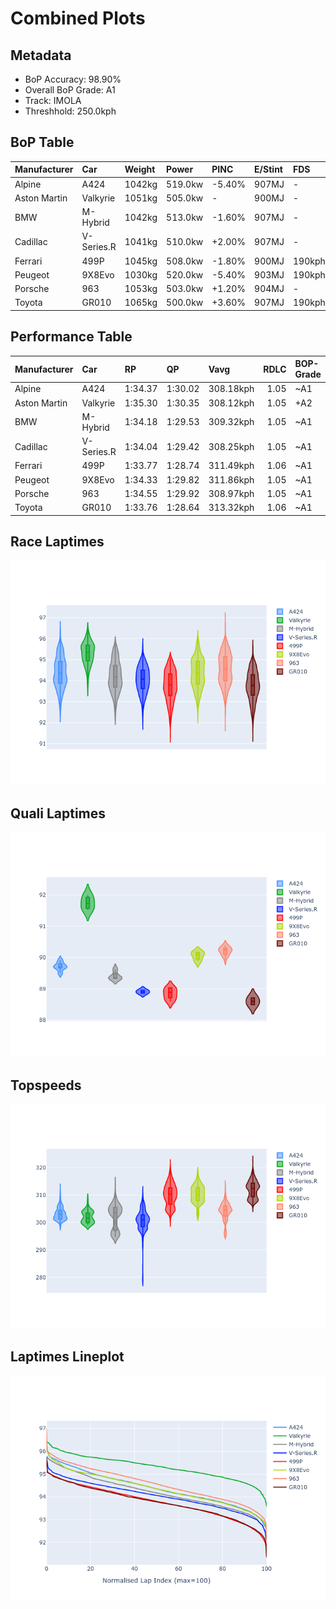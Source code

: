 # Combined Plots

## Metadata

- BoP Accuracy: 98.90%
- Overall BoP Grade: A1
- Track: IMOLA
- Threshhold: 250.0kph

## BoP Table
| Manufacturer   | Car        | Weight   | Power   | PINC   | E/Stint   | FDS    | RDP    | QDP    | TDP    |
|:---------------|:-----------|:---------|:--------|:-------|:----------|:-------|:-------|:-------|:-------|
| Alpine         | A424       | 1042kg   | 519.0kw | -5.40% | 907MJ     | -      | 52.35% | 61.85% | 27.84% |
| Aston Martin   | Valkyrie   | 1051kg   | 505.0kw | -      | 900MJ     | -      | 53.59% | 53.33% | 21.51% |
| BMW            | M-Hybrid   | 1042kg   | 513.0kw | -1.60% | 907MJ     | -      | 53.26% | 57.23% | 34.54% |
| Cadillac       | V-Series.R | 1041kg   | 510.0kw | +2.00% | 907MJ     | -      | 47.80% | 56.73% | 19.63% |
| Ferrari        | 499P       | 1045kg   | 508.0kw | -1.80% | 900MJ     | 190kph | 53.02% | 42.32% | 9.88%  |
| Peugeot        | 9X8Evo     | 1030kg   | 520.0kw | -5.40% | 903MJ     | 190kph | 48.47% | 51.26% | 16.02% |
| Porsche        | 963        | 1053kg   | 503.0kw | +1.20% | 904MJ     | -      | 50.87% | 45.25% | 30.77% |
| Toyota         | GR010      | 1065kg   | 500.0kw | +3.60% | 907MJ     | 190kph | 52.43% | 57.12% | 12.82% |

## Performance Table
| Manufacturer   | Car        | RP      | QP      | Vavg      |   RDLC | BOP-Grade   | Match   |
|:---------------|:-----------|:--------|:--------|:----------|-------:|:------------|:--------|
| Alpine         | A424       | 1:34.37 | 1:30.02 | 308.18kph |   1.05 | ~A1         | 99.75%  |
| Aston Martin   | Valkyrie   | 1:35.30 | 1:30.35 | 308.12kph |   1.05 | +A2         | 93.89%  |
| BMW            | M-Hybrid   | 1:34.18 | 1:29.53 | 309.32kph |   1.05 | ~A1         | 100.00% |
| Cadillac       | V-Series.R | 1:34.04 | 1:29.42 | 308.25kph |   1.05 | ~A1         | 99.89%  |
| Ferrari        | 499P       | 1:33.77 | 1:28.74 | 311.49kph |   1.06 | ~A1         | 98.74%  |
| Peugeot        | 9X8Evo     | 1:34.33 | 1:29.82 | 311.86kph |   1.05 | ~A1         | 99.83%  |
| Porsche        | 963        | 1:34.55 | 1:29.92 | 308.97kph |   1.05 | ~A1         | 99.83%  |
| Toyota         | GR010      | 1:33.76 | 1:28.64 | 313.32kph |   1.06 | ~A1         | 99.27%  |

## Race Laptimes
![Race Laptimes](images/race_violin.png)

## Quali Laptimes
![Quali Laptimes](images/quali_violin.png)

## Topspeeds
![Topspeeds](images/topspeed_violin.png)

## Laptimes Lineplot
![Laptimes Lineplot](images/laptime_line.png)

